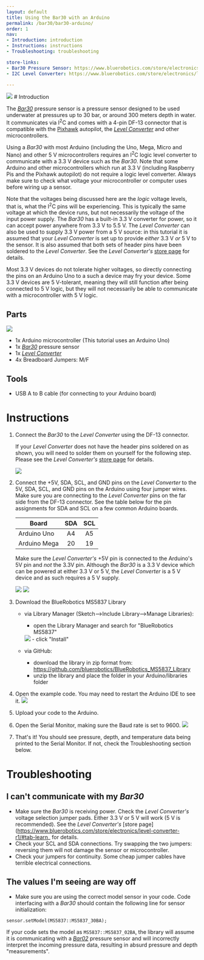 ```yaml
---
layout: default
title: Using the Bar30 with an Arduino
permalink: /bar30/bar30-arduino/
order: 1
nav:
- Introduction: introduction
- Instructions: instructions
- Troubleshooting: troubleshooting

store-links:
- Bar30 Pressure Sensor: https://www.bluerobotics.com/store/electronics/bar30-sensor-r1/
- I2C Level Converter: https://www.bluerobotics.com/store/electronics/level-converter-r1/

---
```

<img src="/bar30/tutorials/bar30-arduino/full-setup.jpg" class="img-responsive img-center" style="max-width:800px" />
# Introduction

The [_Bar30_](https://bluerobotics.com/store/sensors-sonars-cameras/sensors/bar30-sensor-r1/) pressure sensor is a pressure sensor designed to be used underwater at pressures up to 30 bar, or around 300 meters depth in water.  It communicates  via I<sup>2</sup>C and comes with a 4-pin DF-13 connector that is compatible with the [Pixhawk](https://bluerobotics.com/store/comm-control-power/elec-packages/pixhawk-r1-rp/) autopilot, the [_Level Converter_](https://bluerobotics.com/store/sensors-sonars-cameras/sensors/level-converter-r1/) and other microcontrollers.

Using a _Bar30_ with most Arduino (including the Uno, Mega, Micro and Nano) and other 5 V microcontrollers requires an I<sup>2</sup>C logic level converter to communicate with a 3.3 V device such as the _Bar30_.  Note that some Arduino and other microcontrollers which run at 3.3 V (including Raspberry Pis and the Pixhawk autopilot) do not require a logic level converter.  Always make sure to check what voltage your microcontroller or computer uses before wiring up a sensor.

Note that the voltages being discussed here are the _logic_ voltage levels, that is, what the I<sup>2</sup>C pins will be experiencing.  This is typically the same voltage at which the device runs, but not necessarily the voltage of the input power supply.  The _Bar30_ has a built-in 3.3 V converter for power, so it can accept power anywhere from 3.3 V to 5.5 V.  The _Level Converter_ can also be used to supply 3.3 V power from a 5 V source: in this tutorial it is assumed that your _Level Converter_ is set up to provide _either_ 3.3 V _or_ 5 V to the sensor.  It is also assumed that both sets of header pins have been soldered to the _Level Converter_.  See the _Level Converter's_ [store page](https://www.bluerobotics.com/store/electronics/level-converter-r1/#tab-learn) for details.

Most 3.3 V devices do not tolerate higher voltages, so directly connecting the pins on an Arduino Uno to a such a device may fry your device.  Some 3.3 V devices are 5 V-tolerant, meaning they will still function after being connected to 5 V logic, but they will not necessarily be able to communicate with a microcontroller with 5 V logic.

## Parts

<img src="/bar30/tutorials/bar30-arduino/parts-list.jpg" class="img-responsive img-center" style="max-width:800px" />

* 1x Arduino microcontroller (This tutorial uses an Arduino Uno)
* 1x [_Bar30_](https://bluerobotics.com/store/sensors-sonars-cameras/sensors/bar30-sensor-r1/) pressure sensor
* 1x [_Level Converter_](https://bluerobotics.com/store/sensors-sonars-cameras/sensors/level-converter-r1/)
* 4x Breadboard Jumpers: M/F

## Tools

* USB A to B cable (for connecting to your Arduino board)


# Instructions

1. Connect the _Bar30_ to the _Level Converter_ using the DF-13 connector.

    If your _Level Converter_ does not have the header pins soldered on as shown, you will need to solder them on yourself for the following step.  Please see the _Level Converter's_ [store page](https://www.bluerobotics.com/store/electronics/level-converter-r1/#tab-learn) for details.

    <img src="/bar30/tutorials/bar30-arduino/level-converter-df-13.jpg" class="img-responsive img-center" style="max-width:800px" />

2. Connect the +5V, SDA, SCL, and GND pins on the _Level Converter_ to the 5V, SDA, SCL, and GND pins on the Arduino using four jumper wires.  Make sure you are connecting to the _Level Converter_ pins on the far side from the DF-13 connector.  See the table below for the pin assignments for SDA and SCL on a few common Arduino boards.

    |     Board     | SDA | SCL |
    |---------------|:---:|:---:|
    | Arduino Uno   | A4  | A5  |
    | Arduino Mega  | 20  | 19  |

    Make sure the _Level Converter's_ +5V pin is connected to the Arduino's 5V pin and _not_ the 3.3V pin.  Although the _Bar30_ is a 3.3 V device which can be powered at either 3.3 V or 5 V, the _Level Converter_ is a 5 V device and as such requires a 5 V supply.

    <img src="/bar30/tutorials/bar30-arduino/level-converter-jumper-pins.jpg" class="img-responsive img-center" style="max-width:800px" /> <img src="/bar30/tutorials/bar30-arduino/arduino-jumper-pins.jpg" class="img-responsive img-center" style="max-width:800px" />

3. Download the BlueRobotics MS5837 Library
   - via Library Manager (Sketch-->Include Library-->Manage Libraries):
     - open the Library Manager and search for "BlueRobotics MS5837"
      <img src="/bar30/tutorials/bar30-arduino/library-manager-br-library.png" class="img-responsive img-center" style="max-width:800px" />
     - click "Install"

   - via GitHub:
     - download the library in zip format from: https://github.com/bluerobotics/BlueRobotics_MS5837_Library
     - unzip the library and place the folder in your Arduino/libraries folder

4. Open the example code.  You may need to restart the Arduino IDE to see it.
    <img src="/bar30/tutorials/bar30-arduino/examples-list.png" class="img-responsive img-center" style="max-width:800px" />

5. Upload your code to the Arduino.

6. Open the Serial Monitor, making sure the Baud rate is set to 9600.
    <img src="/bar30/tutorials/bar30-arduino/serial-output.png" class="img-responsive img-center" style="max-width:800px" />

7. That's it!  You should see pressure, depth, and temperature data being printed to the Serial Monitor.  If not, check the Troubleshooting section below.

# Troubleshooting

## I can't communicate with my _Bar30_

* Make sure the _Bar30_ is receiving power.  Check the _Level Converter's_ voltage selection jumper pads.  Either 3.3 V or 5 V will work (5 V is recommended).  See the _Level Converter's_ [store page](https://www.bluerobotics.com/store/electronics/level-converter-r1/#tab-learn_ for details.
* Check your SCL and SDA connections.  Try swapping the two jumpers: reversing them will not damage the sensor or microcontroller.
* Check your jumpers for continuity.  Some cheap jumper cables have terrible electrical connections.

## The values I'm seeing are way off

* Make sure you are using the correct model sensor in your code.  Code interfacing with a _Bar30_ should contain the following line for sensor initialization:
```
sensor.setModel(MS5837::MS5837_30BA);
```
If your code sets the model as `MS5837::MS5837_02BA`, the library will assume it is communicating with a [_Bar02_](https://bluerobotics.com/store/sensors-sonars-cameras/sensors/bar02-sensor-r1-rp/) pressure sensor and will incorrectly interpret the incoming pressure data, resulting in absurd pressure and depth "measurements".
